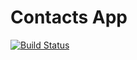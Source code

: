 # Contacts App
[![Build Status](https://travis-ci.org/justin-loyola/contacts.svg?branch=master)](https://travis-ci.org/justin-loyola/contacts)